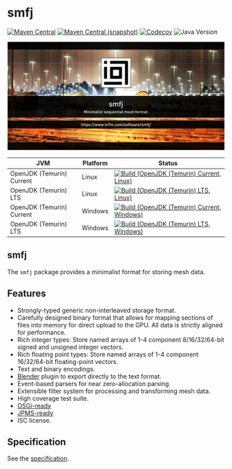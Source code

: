 smfj
===

[![Maven Central](https://img.shields.io/maven-central/v/com.io7m.smfj/com.io7m.smfj.svg?style=flat-square)](http://search.maven.org/#search%7Cga%7C1%7Cg%3A%22com.io7m.smfj%22)
[![Maven Central (snapshot)](https://img.shields.io/nexus/s/com.io7m.smfj/com.io7m.smfj?server=https%3A%2F%2Fs01.oss.sonatype.org&style=flat-square)](https://s01.oss.sonatype.org/content/repositories/snapshots/com/io7m/smfj/)
[![Codecov](https://img.shields.io/codecov/c/github/io7m-com/smfj.svg?style=flat-square)](https://codecov.io/gh/io7m-com/smfj)
![Java Version](https://img.shields.io/badge/21-java?label=java&color=007fff)

![com.io7m.smfj](./src/site/resources/smfj.jpg?raw=true)

| JVM | Platform | Status |
|-----|----------|--------|
| OpenJDK (Temurin) Current | Linux | [![Build (OpenJDK (Temurin) Current, Linux)](https://img.shields.io/github/actions/workflow/status/io7m-com/smfj/main.linux.temurin.current.yml)](https://www.github.com/io7m-com/smfj/actions?query=workflow%3Amain.linux.temurin.current)|
| OpenJDK (Temurin) LTS | Linux | [![Build (OpenJDK (Temurin) LTS, Linux)](https://img.shields.io/github/actions/workflow/status/io7m-com/smfj/main.linux.temurin.lts.yml)](https://www.github.com/io7m-com/smfj/actions?query=workflow%3Amain.linux.temurin.lts)|
| OpenJDK (Temurin) Current | Windows | [![Build (OpenJDK (Temurin) Current, Windows)](https://img.shields.io/github/actions/workflow/status/io7m-com/smfj/main.windows.temurin.current.yml)](https://www.github.com/io7m-com/smfj/actions?query=workflow%3Amain.windows.temurin.current)|
| OpenJDK (Temurin) LTS | Windows | [![Build (OpenJDK (Temurin) LTS, Windows)](https://img.shields.io/github/actions/workflow/status/io7m-com/smfj/main.windows.temurin.lts.yml)](https://www.github.com/io7m-com/smfj/actions?query=workflow%3Amain.windows.temurin.lts)|

## smfj

The `smfj` package provides a minimalist format for storing mesh data.

## Features

* Strongly-typed generic non-interleaved storage format.
* Carefully designed binary format that allows for mapping sections of files
  into memory for direct upload to the GPU. All data is strictly aligned for
  performance.
* Rich integer types: Store named arrays of 1-4 component 8/16/32/64-bit signed
  and unsigned integer vectors.
* Rich floating point types: Store named arrays of 1-4 component 16/32/64-bit
  floating-point vectors.
* Text and binary encodings.
* [Blender](http://blender.org) plugin to export directly to the text format.
* Event-based parsers for near zero-allocation parsing.
* Extensible filter system for processing and transforming mesh data.
* High coverage test suite.
* [OSGi-ready](https://www.osgi.org/)
* [JPMS-ready](https://en.wikipedia.org/wiki/Java_Platform_Module_System)
* ISC license.

## Specification

See the [specification](https://www.io7m.com/software/smfj).

